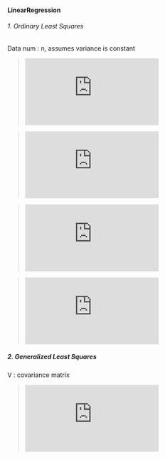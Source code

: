 #### LinearRegression  
###### 1. Ordinary Least Squares
Data num : n, assumes variance is constant
>![qwe](https://latex.codecogs.com/gif.latex?%5Cmathit%7B%5CTheta%7D%20%3D%20%5Cmathrm%7B%28X%5E%7BT%7DX%7D%29%5E%7B-1%7D%5Cmathrm%7BX%5E%7BT%7D%7D%5Cmathrm%7By%7D)

>![P](https://latex.codecogs.com/gif.latex?P%20%3D%20X%28X%5E%7BT%7DX%29%5E%7B-1%7DX%5E%7BT%7D)

>![L](https://latex.codecogs.com/gif.latex?L%20%3D%20I_%7Bn%7D%20-%20%5Cmathbf%7B11%7D%5E%7BT%7D/n)

>![R](https://latex.codecogs.com/gif.latex?R%5E%7B2%7D%20%3D%20%5Cfrac%7By%5E%7BT%7DP%5E%7BT%7DLPy%7D%7By%5E%7BT%7DLy%7D)

##### 2. Generalized Least Squares
V : covariance matrix
>![theta](https://latex.codecogs.com/gif.latex?%5Cmathit%7B%5Ctheta%7D%20%3D%20%28X%5E%7BT%7DV%5E%7B-1%7DX%29%5E%7B-1%7DXV%5E%7B-1%7Dy)
